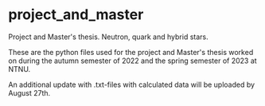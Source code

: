 # project_and_master
Project and Master's thesis. Neutron, quark and hybrid stars.

These are the python files used for the project and Master's thesis worked on during the autumn semester of 2022 and the spring semester of 2023 at NTNU.

An additional update with .txt-files with calculated data will be uploaded by August 27th.
